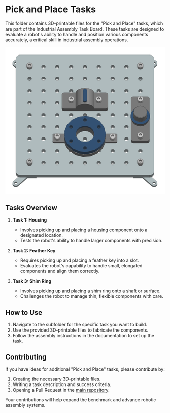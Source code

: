 # Pick and Place Tasks

This folder contains 3D-printable files for the "Pick and Place" tasks, which are part of the Industrial Assembly Task Board. These tasks are designed to evaluate a robot's ability to handle and position various components accurately, a critical skill in industrial assembly operations.

![Pick and Place Taskboard](../../docs/source/images/pick_and_place_taskboard_finished.png)

## Tasks Overview

1. **Task 1: Housing**
   - Involves picking up and placing a housing component onto a designated location.
   - Tests the robot's ability to handle larger components with precision.

2. **Task 2: Feather Key**
   - Requires picking up and placing a feather key into a slot.
   - Evaluates the robot's capability to handle small, elongated components and align them correctly.

3. **Task 3: Shim Ring**
   - Involves picking up and placing a shim ring onto a shaft or surface.
   - Challenges the robot to manage thin, flexible components with care.

## How to Use

1. Navigate to the subfolder for the specific task you want to build.
2. Use the provided 3D-printable files to fabricate the components.
3. Follow the assembly instructions in the documentation to set up the task.

## Contributing

If you have ideas for additional "Pick and Place" tasks, please contribute by:

1. Creating the necessary 3D-printable files.
2. Writing a task description and success criteria.
3. Opening a Pull Request in the [main repository](https://github.com/WBK-Robotics/industrial-assembly-taskboard).

Your contributions will help expand the benchmark and advance robotic assembly systems.